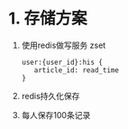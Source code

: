 # 1. 存储方案

1. 使用redis做写服务 zset

   ```
   user:{user_id}:his {
      article_id: read_time 
   }
   
   ```

2. redis持久化保存

3. 每人保存100条记录

   

